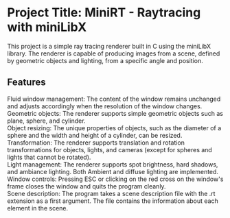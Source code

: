 # Project Title: MiniRT - Raytracing with miniLibX
This project is a simple ray tracing renderer built in C using the miniLibX library. The renderer is capable of producing images from a scene, defined by geometric objects and lighting, from a specific angle and position.

## Features
Fluid window management: The content of the window remains unchanged and adjusts accordingly when the resolution of the window changes.<br>
Geometric objects: The renderer supports simple geometric objects such as plane, sphere, and cylinder.<br>
Object resizing: The unique properties of objects, such as the diameter of a sphere and the width and height of a cylinder, can be resized.<br>
Transformation: The renderer supports translation and rotation transformations for objects, lights, and cameras (except for spheres and lights that cannot be rotated).<br>
Light management: The renderer supports spot brightness, hard shadows, and ambiance lighting. Both Ambient and diffuse lighting are implemented.<br>
Window controls: Pressing ESC or clicking on the red cross on the window's frame closes the window and quits the program cleanly.<br>
Scene description: The program takes a scene description file with the .rt extension as a first argument. The file contains the information about each element in the scene.<br>
